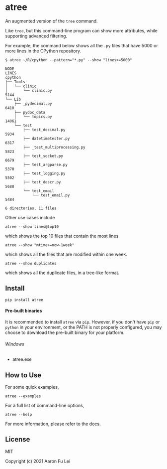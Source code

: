# atree

An augmented version of the `tree` command.

Like `tree`, but this command-line program can show more attributes, while supporting advanced filtering.

For example, the command below shows all the `.py` files that have 5000 or more lines in the CPython repository.

```
$ atree ~/R/cpython --pattern="*.py" --show "lines>=5000"

NODE                                                                                  LINES
cpython
├── Tools
│   └── clinic
│       └── clinic.py                                                                  5144
└── Lib
    ├── _pydecimal.py                                                                  6410
    ├── pydoc_data
    │   └── topics.py                                                                 14061
    └── test
        ├── test_decimal.py                                                            5934
        ├── datetimetester.py                                                          6317
        ├── _test_multiprocessing.py                                                   5823
        ├── test_socket.py                                                             6679
        ├── test_argparse.py                                                           5370
        ├── test_logging.py                                                            5502
        ├── test_descr.py                                                              5688
        └── test_email
            └── test_email.py                                                          5484

6 directories, 11 files
```

Other use cases include

```
atree --show lines@top10
```

which shows the top 10 files that contain the most lines.

```
atree --show "mtime>=now-1week"
```

which shows all the files that are modified within one week.

```
atree --show duplicates
```

which shows all the duplicate files, in a tree-like format.

## Install

`pip install atree`


#### Pre-built binaries

It is recommended to install `atree` via `pip`. However, if you don't have `pip` or `python` in your environment, or the PATH is not properly configured, you may choose to download the pre-built binary for your platform.

###### Windows

- atree.exe

## How to Use

For some quick examples,

```
atree --examples
```

For a full list of command-line options,

```
atree --help
```

For more information, please refer to the docs.

## License

MIT

Copyright (c) 2021 Aaron Fu Lei
